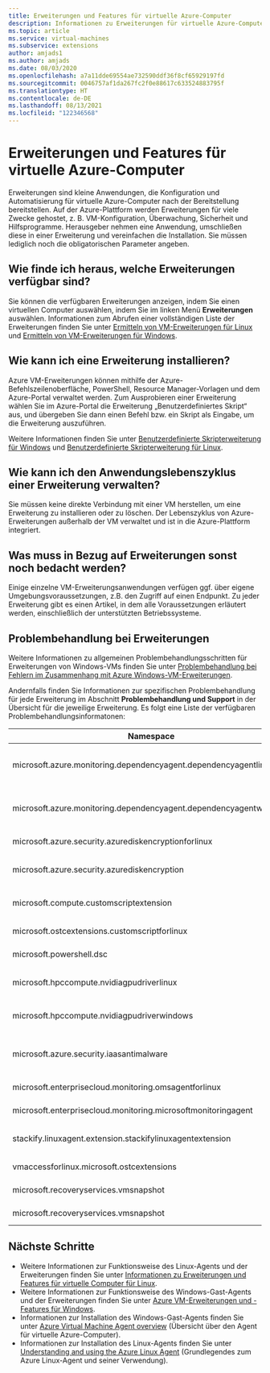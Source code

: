 ```yaml
---
title: Erweiterungen und Features für virtuelle Azure-Computer
description: Informationen zu Erweiterungen für virtuelle Azure-Computer
ms.topic: article
ms.service: virtual-machines
ms.subservice: extensions
author: amjads1
ms.author: amjads
ms.date: 08/03/2020
ms.openlocfilehash: a7a11dde69554ae732590ddf36f8cf65929197fd
ms.sourcegitcommit: 0046757af1da267fc2f0e88617c633524883795f
ms.translationtype: HT
ms.contentlocale: de-DE
ms.lasthandoff: 08/13/2021
ms.locfileid: "122346568"
---
```

# <a name="azure-virtual-machine-extensions-and-features"></a>Erweiterungen und Features für virtuelle Azure-Computer
Erweiterungen sind kleine Anwendungen, die Konfiguration und Automatisierung für virtuelle Azure-Computer nach der Bereitstellung bereitstellen. Auf der Azure-Plattform werden Erweiterungen für viele Zwecke gehostet, z. B. VM-Konfiguration, Überwachung, Sicherheit und Hilfsprogramme. Herausgeber nehmen eine Anwendung, umschließen diese in einer Erweiterung und vereinfachen die Installation. Sie müssen lediglich noch die obligatorischen Parameter angeben. 

## <a name="how-can-i-find-what-extensions-are-available"></a>Wie finde ich heraus, welche Erweiterungen verfügbar sind?
Sie können die verfügbaren Erweiterungen anzeigen, indem Sie einen virtuellen Computer auswählen, indem Sie im linken Menü **Erweiterungen** auswählen. Informationen zum Abrufen einer vollständigen Liste der Erweiterungen finden Sie unter [Ermitteln von VM-Erweiterungen für Linux](features-linux.md) und [Ermitteln von VM-Erweiterungen für Windows](features-windows.md).

## <a name="how-can-i-install-an-extension"></a>Wie kann ich eine Erweiterung installieren?
Azure VM-Erweiterungen können mithilfe der Azure-Befehlszeilenoberfläche, PowerShell, Resource Manager-Vorlagen und dem Azure-Portal verwaltet werden. Zum Ausprobieren einer Erweiterung wählen Sie im Azure-Portal die Erweiterung „Benutzerdefiniertes Skript“ aus, und übergeben Sie dann einen Befehl bzw. ein Skript als Eingabe, um die Erweiterung auszuführen.

Weitere Informationen finden Sie unter [Benutzerdefinierte Skripterweiterung für Windows](custom-script-windows.md) und [Benutzerdefinierte Skripterweiterung für Linux](custom-script-linux.md).

## <a name="how-do-i-manage-extension-application-lifecycle"></a>Wie kann ich den Anwendungslebenszyklus einer Erweiterung verwalten?
Sie müssen keine direkte Verbindung mit einer VM herstellen, um eine Erweiterung zu installieren oder zu löschen. Der Lebenszyklus von Azure-Erweiterungen außerhalb der VM verwaltet und ist in die Azure-Plattform integriert.

## <a name="anything-else-i-should-be-thinking-about-for-extensions"></a>Was muss in Bezug auf Erweiterungen sonst noch bedacht werden?
Einige einzelne VM-Erweiterungsanwendungen verfügen ggf. über eigene Umgebungsvoraussetzungen, z.B. den Zugriff auf einen Endpunkt. Zu jeder Erweiterung gibt es einen Artikel, in dem alle Voraussetzungen erläutert werden, einschließlich der unterstützten Betriebssysteme.

## <a name="troubleshoot-extensions"></a>Problembehandlung bei Erweiterungen

Weitere Informationen zu allgemeinen Problembehandlungsschritten für Erweiterungen von Windows-VMs finden Sie unter [Problembehandlung bei Fehlern im Zusammenhang mit Azure Windows-VM-Erweiterungen](troubleshoot.md).

Andernfalls finden Sie Informationen zur spezifischen Problembehandlung für jede Erweiterung im Abschnitt **Problembehandlung und Support** in der Übersicht für die jeweilige Erweiterung. Es folgt eine Liste der verfügbaren Problembehandlungsinformatonen:

| Namespace | Problembehandlung |
|-----------|-----------------|
| microsoft.azure.monitoring.dependencyagent.dependencyagentlinux | [Azure Monitor Dependency-VM-Erweiterung für Linux](agent-dependency-linux.md#troubleshoot-and-support) |
| microsoft.azure.monitoring.dependencyagent.dependencyagentwindows | [Azure Monitor Dependency-VM-Erweiterung für Windows](agent-dependency-windows.md#troubleshoot-and-support) |
| microsoft.azure.security.azurediskencryptionforlinux | [Azure Disk Encryption für Linux](azure-disk-enc-linux.md#troubleshoot-and-support) |
| microsoft.azure.security.azurediskencryption | [Azure Disk Encryption für Windows](azure-disk-enc-windows.md#troubleshoot-and-support) |
| microsoft.compute.customscriptextension | [CustomScript-Erweiterung für Windows](custom-script-windows.md#troubleshoot-and-support) |
| microsoft.ostcextensions.customscriptforlinux | [DSC-Erweiterung für Linux](dsc-linux.md#troubleshoot-and-support) |
| microsoft.powershell.dsc | [DSC-Erweiterung für Windows](dsc-windows.md#troubleshoot-and-support) |
| microsoft.hpccompute.nvidiagpudriverlinux | [NVIDIA-GPU-Treibererweiterung für Linux](hpccompute-gpu-linux.md#troubleshoot-and-support) |
| microsoft.hpccompute.nvidiagpudriverwindows | [NVIDIA-GPU-Treibererweiterung für Windows](hpccompute-gpu-windows.md#troubleshoot-and-support) |
| microsoft.azure.security.iaasantimalware | [Microsoft Antimalware-Erweiterung für Windows](iaas-antimalware-windows.md#troubleshoot-and-support) |
| microsoft.enterprisecloud.monitoring.omsagentforlinux | [Azure Monitor für Linux](oms-linux.md#troubleshoot-and-support)
| microsoft.enterprisecloud.monitoring.microsoftmonitoringagent | [Azure Monitor für Windows](oms-windows.md#troubleshoot-and-support) |
| stackify.linuxagent.extension.stackifylinuxagentextension | [Stackify Retrace-Agent-Erweiterung für Linux](stackify-retrace-linux.md#troubleshoot-and-support) |
| vmaccessforlinux.microsoft.ostcextensions | [Zurücksetzen des Kennworts für Linux](vmaccess.md#troubleshoot-and-support) |
| microsoft.recoveryservices.vmsnapshot | [Momentaufnahme für Linux](vmsnapshot-linux.md#troubleshoot-and-support) |
| microsoft.recoveryservices.vmsnapshot | [Momentaufnahme für Windows](vmsnapshot-windows.md#troubleshoot-and-support) |


## <a name="next-steps"></a>Nächste Schritte
* Weitere Informationen zur Funktionsweise des Linux-Agents und der Erweiterungen finden Sie unter [Informationen zu Erweiterungen und Features für virtuelle Computer für Linux](features-linux.md).
* Weitere Informationen zur Funktionsweise des Windows-Gast-Agents und der Erweiterungen finden Sie unter [Azure VM-Erweiterungen und -Features für Windows](features-windows.md).  
* Informationen zur Installation des Windows-Gast-Agents finden Sie unter [Azure Virtual Machine Agent overview](agent-windows.md) (Übersicht über den Agent für virtuelle Azure-Computer).  
* Informationen zur Installation des Linux-Agents finden Sie unter [Understanding and using the Azure Linux Agent](agent-linux.md) (Grundlegendes zum Azure Linux-Agent und seiner Verwendung).  

